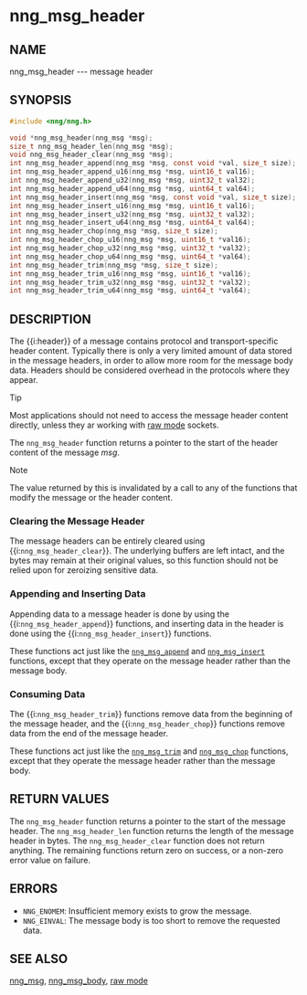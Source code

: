 # nng_msg_header

## NAME

nng_msg_header --- message header

## SYNOPSIS

```c
#include <nng/nng.h>

void *nng_msg_header(nng_msg *msg);
size_t nng_msg_header_len(nng_msg *msg);
void nng_msg_header_clear(nng_msg *msg);
int nng_msg_header_append(nng_msg *msg, const void *val, size_t size);
int nng_msg_header_append_u16(nng_msg *msg, uint16_t val16);
int nng_msg_header_append_u32(nng_msg *msg, uint32_t val32);
int nng_msg_header_append_u64(nng_msg *msg, uint64_t val64);
int nng_msg_header_insert(nng_msg *msg, const void *val, size_t size);
int nng_msg_header_insert_u16(nng_msg *msg, uint16_t val16);
int nng_msg_header_insert_u32(nng_msg *msg, uint32_t val32);
int nng_msg_header_insert_u64(nng_msg *msg, uint64_t val64);
int nng_msg_header_chop(nng_msg *msg, size_t size);
int nng_msg_header_chop_u16(nng_msg *msg, uint16_t *val16);
int nng_msg_header_chop_u32(nng_msg *msg, uint32_t *val32);
int nng_msg_header_chop_u64(nng_msg *msg, uint64_t *val64);
int nng_msg_header_trim(nng_msg *msg, size_t size);
int nng_msg_header_trim_u16(nng_msg *msg, uint16_t *val16);
int nng_msg_header_trim_u32(nng_msg *msg, uint32_t *val32);
int nng_msg_header_trim_u64(nng_msg *msg, uint64_t *val64);
```

## DESCRIPTION

The {{i:header}} of a message contains protocol and transport-specific
header content.
Typically there is only a very limited amount of data stored in the message
headers, in order to allow more room for the message body data. Headers
should be considered overhead in the protocols where they appear.

> [!TIP]
> Most applications should not need to access the message header content
> directly, unless they ar working with [raw mode][raw] sockets.

The `nng_msg_header` function returns a pointer to the start of the header
content of the message _msg_.

> [!NOTE]
> The value returned by this is invalidated by a call to any of the
> functions that modify the message or the header content.

### Clearing the Message Header

The message headers can be entirely cleared using {{i:`nng_msg_header_clear`}}.
The underlying buffers are left intact, and the bytes may remain at their original values, so
this function should not be relied upon for zeroizing sensitive data.

### Appending and Inserting Data

Appending data to a message header is done by using the {{i:`nng_msg_header_append`}} functions,
and inserting data in the header is done using the {{i:`nng_msg_header_insert`}} functions.

These functions act just like the [`nng_msg_append`][nng_msg_body] and [`nng_msg_insert`][nng_msg_body]
functions, except that they operate on the message header rather than the message body.

### Consuming Data

The {{i:`nng_msg_header_trim`}} functions remove data from the beginning of the message header,
and the {{i:`nng_msg_header_chop`}} functions remove data from the end of the message header.

These functions act just like the [`nng_msg_trim`][nng_msg_body] and [`nng_msg_chop`][nng_msg_body]
functions, except that they operate the message header rather than the message body.

## RETURN VALUES

The `nng_msg_header` function returns a pointer to the start of the message header.
The `nng_msg_header_len` function returns the length of the message header in bytes.
The `nng_msg_header_clear` function does not return anything.
The remaining functions return zero on success, or a non-zero error value on failure.

## ERRORS

- `NNG_ENOMEM`: Insufficient memory exists to grow the message.
- `NNG_EINVAL`: The message body is too short to remove the requested data.

## SEE ALSO

[nng_msg][nng_msg],
[nng_msg_body][nng_msg_body],
[raw mode][raw]

[nng_msg]: ./nng_msg.md
[nng_msg_body]: ./nng_msg_body.md
[raw]: TODO.md
